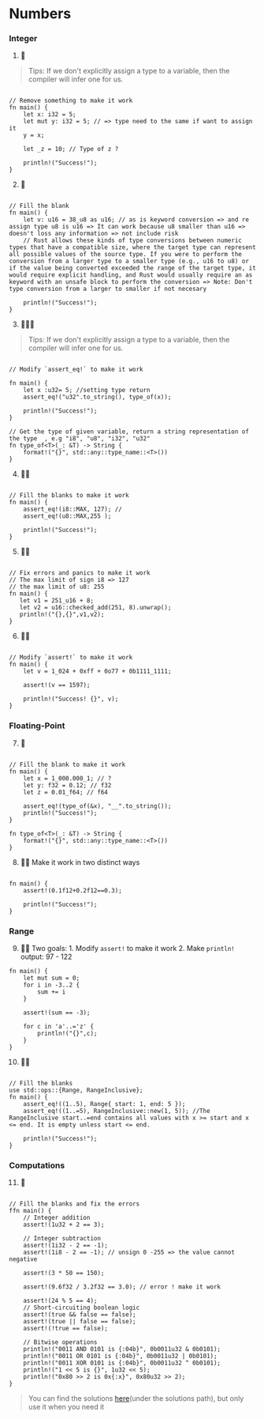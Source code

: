 # Numbers

### Integer

1. 🌟

> Tips: If we don't explicitly assign a type to a variable, then the compiler will infer one for us.

```rust,editable

// Remove something to make it work
fn main() {
    let x: i32 = 5;
    let mut y: i32 = 5; // => type need to the same if want to assign it
    y = x;

    let _z = 10; // Type of z ?

    println!("Success!");
}
```

2. 🌟

```rust,editable

// Fill the blank
fn main() {
    let v: u16 = 38_u8 as u16; // as is keyword conversion => and re assign type u8 is u16 => It can work because u8 smaller than u16 => doesn't loss any information => not include risk
    // Rust allows these kinds of type conversions between numeric types that have a compatible size, where the target type can represent all possible values of the source type. If you were to perform the conversion from a larger type to a smaller type (e.g., u16 to u8) or if the value being converted exceeded the range of the target type, it would require explicit handling, and Rust would usually require an as keyword with an unsafe block to perform the conversion => Note: Don't type conversion from a larger to smaller if not necesary

    println!("Success!");
}
```

3. 🌟🌟🌟

> Tips: If we don't explicitly assign a type to a variable, then the compiler will infer one for us.

```rust,editable

// Modify `assert_eq!` to make it work

fn main() {
    let x :u32= 5; //setting type return
    assert_eq!("u32".to_string(), type_of(x));

    println!("Success!");
}

// Get the type of given variable, return a string representation of the type  , e.g "i8", "u8", "i32", "u32"
fn type_of<T>(_: &T) -> String {
    format!("{}", std::any::type_name::<T>())
}
```

4. 🌟🌟

```rust,editable

// Fill the blanks to make it work
fn main() {
    assert_eq!(i8::MAX, 127); //
    assert_eq!(u8::MAX,255 );

    println!("Success!");
}
```

5. 🌟🌟

```rust,editable

// Fix errors and panics to make it work
// The max limit of sign i8 => 127
// the max limit of u8: 255
fn main() {
   let v1 = 251_u16 + 8;
   let v2 = u16::checked_add(251, 8).unwrap();
   println!("{},{}",v1,v2);
}
```

6. 🌟🌟

```rust,editable

// Modify `assert!` to make it work
fn main() {
    let v = 1_024 + 0xff + 0o77 + 0b1111_1111;

    assert!(v == 1597);

    println!("Success! {}", v);
}
```

### Floating-Point

7. 🌟

```rust,editable

// Fill the blank to make it work
fn main() {
    let x = 1_000.000_1; // ?
    let y: f32 = 0.12; // f32
    let z = 0.01_f64; // f64

    assert_eq!(type_of(&x), "__".to_string());
    println!("Success!");
}

fn type_of<T>(_: &T) -> String {
    format!("{}", std::any::type_name::<T>())
}
```

8. 🌟🌟 Make it work in two distinct ways

```rust,editable

fn main() {
    assert!(0.1f12+0.2f12==0.3);

    println!("Success!");
}
```

### Range

9. 🌟🌟 Two goals: 1. Modify `assert!` to make it work 2. Make `println!` output: 97 - 122

```rust,editable
fn main() {
    let mut sum = 0;
    for i in -3..2 {
        sum += i
    }

    assert!(sum == -3);

    for c in 'a'..='z' {
        println!("{}",c);
    }
}
```

10. 🌟🌟

```rust,editable

// Fill the blanks
use std::ops::{Range, RangeInclusive};
fn main() {
    assert_eq!((1..5), Range{ start: 1, end: 5 });
    assert_eq!((1..=5), RangeInclusive::new(1, 5)); //The RangeInclusive start..=end contains all values with x >= start and x <= end. It is empty unless start <= end.

    println!("Success!");
}
```

### Computations

11. 🌟

```rust,editable

// Fill the blanks and fix the errors
ffn main() {
    // Integer addition
    assert!(1u32 + 2 == 3);

    // Integer subtraction
    assert!(1i32 - 2 == -1);
    assert!(1i8 - 2 == -1); // unsign 0 -255 => the value cannot negative

    assert!(3 * 50 == 150);

    assert!(9.6f32 / 3.2f32 == 3.0); // error ! make it work

    assert!(24 % 5 == 4);
    // Short-circuiting boolean logic
    assert!(true && false == false);
    assert!(true || false == false);
    assert!(!true == false);

    // Bitwise operations
    println!("0011 AND 0101 is {:04b}", 0b0011u32 & 0b0101);
    println!("0011 OR 0101 is {:04b}", 0b0011u32 | 0b0101);
    println!("0011 XOR 0101 is {:04b}", 0b0011u32 ^ 0b0101);
    println!("1 << 5 is {}", 1u32 << 5);
    println!("0x80 >> 2 is 0x{:x}", 0x80u32 >> 2);
}

```

> You can find the solutions [here](https://github.com/sunface/rust-by-practice/blob/master/solutions/basic-types/numbers.md)(under the solutions path), but only use it when you need it
